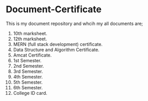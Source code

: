 # Document-Certificate

This is my  document repository and whcih my all documents are;
1. 10th marksheet.
2. 12th marksheet.
3. MERN (full stack development) certificate.
4. Data Structure and Algorithm Certificate.
5. Amcat Certificate.
6. 1st Semester.
7. 2nd Semester.
8. 3rd Semester.
9. 4th Semester.
10. 5th Semester.
11. 6th Semester.
12. College ID card.   
